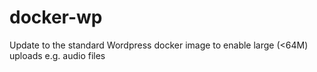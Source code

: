 # docker-wp
Update to the standard Wordpress docker image to enable large (&lt;64M) uploads e.g. audio files
